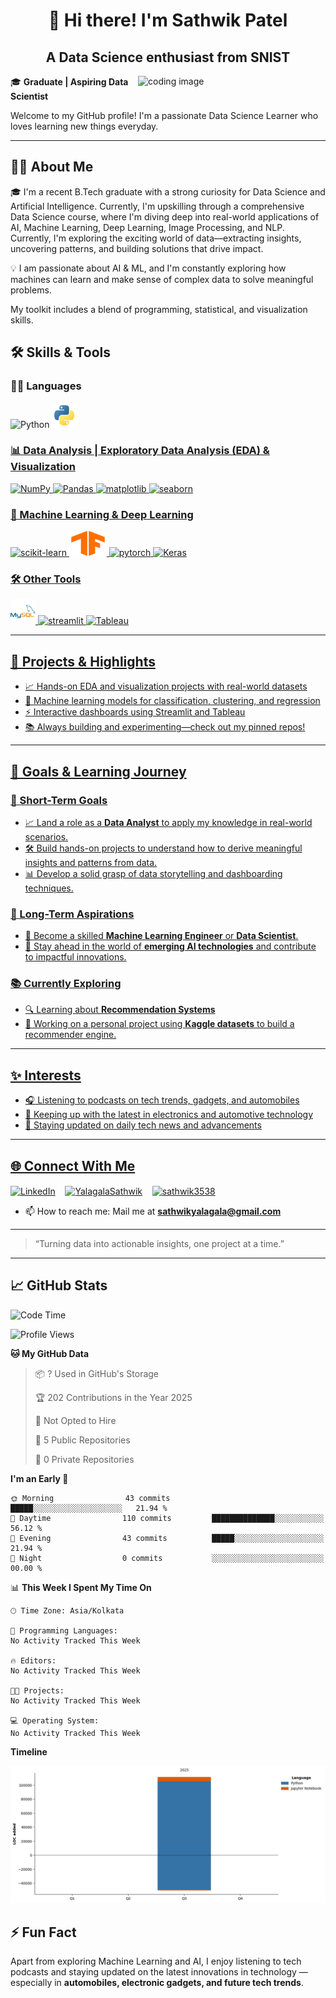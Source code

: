 <h1 align="center">👋 Hi there! I'm Sathwik Patel</h1>
<h2 align = "center"> A Data Science enthusiast from SNIST </h2>
<img alt = "coding image" align = "right" width = "300" src = "https://cdn.dribbble.com/users/1162077/screenshots/3848914/programmer.gif">

<!--# 👋 Hi there! I'm Sathwik-->

🎓 **Graduate | Aspiring Data Scientist**

Welcome to my GitHub profile! I'm a passionate Data Science Learner who loves learning new things everyday.

---

## 👨‍💻 About Me

🎓 I'm a recent B.Tech graduate with a strong curiosity for Data Science and Artificial Intelligence. Currently, I'm upskilling through a comprehensive Data Science course, where I'm diving deep into real-world applications of AI, Machine Learning, Deep Learning, Image Processing, and NLP. Currently, I'm exploring the exciting world of data—extracting insights, uncovering patterns, and building solutions that drive impact.

💡 I am passionate about AI & ML, and I'm constantly exploring how machines can learn and make sense of complex data to solve meaningful problems.

My toolkit includes a blend of programming, statistical, and visualization skills.

## 🛠️ Skills & Tools

### 👨‍💻 Languages
![Python](https://img.shields.io/badge/-Python-333333?style=flat&logo=python)
<img src="https://raw.githubusercontent.com/devicons/devicon/master/icons/python/python-original.svg" alt="python" width="40" height="40"/> </a> <a href="https://reactjs.org/" target="_blank" rel="noreferrer">
<!-- Add or remove badges as per your skills -->

### 📊 Data Analysis | Exploratory Data Analysis (EDA) & Visualization
<!--
<img src="https://raw.githubusercontent.com/devicons/devicon/master/icons/numpy/numpy-original.svg" alt="numpy" width="40" height="40"/> </a> <a href="https://numpy.org" target="_blank" rel="noreferrer">
-->
![NumPy](https://img.shields.io/badge/-NumPy-013243?style=flat&logo=numpy)
![Pandas](https://img.shields.io/badge/-Pandas-150458?style=flat&logo=pandas)
<img src="https://matplotlib.org/_static/images/logo2.svg" alt="matplotlib" width="100" height="90"/> </a> <a href="https://matplotlib.org" target="_blank" rel="noreferrer">
<img src="https://seaborn.pydata.org/_static/logo-wide-lightbg.svg" alt="seaborn" width="100" height="90"/> </a> <a href="https://seaborn.pydata.org" target="_blank" rel="noreferrer">
<!--![Matplotlib](https://img.shields.io/badge/-Matplotlib-11557C?style=flat)
![Seaborn](https://img.shields.io/badge/-Seaborn-2C2C2C?style=flat)-->

### 🤖 Machine Learning & Deep Learning
<!-- ![Scikit-learn](https://img.shields.io/badge/-Scikit--Learn-F7931E?style=flat&logo=scikit-learn)
![TensorFlow](https://img.shields.io/badge/-TensorFlow-FF6F00?style=flat&logo=tensorflow)
![PyTorch](https://img.shields.io/badge/-PyTorch-EE4C2C?style=flat&logo=pytorch)  -->
<img src="https://scikit-learn.org/stable/_static/scikit-learn-logo-small.png" alt="scikit-learn" width="90" height="45"/> </a> <a href="https://scikit-learn.org" target="_blank" rel="noreferrer">
<img src="https://raw.githubusercontent.com/devicons/devicon/master/icons/tensorflow/tensorflow-original.svg" alt="tensorflow" width="60" height="40"/> </a> <a href="https://www.tensorflow.org" target="_blank" rel="noreferrer">
<img src="https://pytorch.org/assets/images/pytorch-logo.png" alt="pytorch" width="40" height="40"/> </a> <a href="https://pytorch.org" target="_blank" rel="noreferrer">
![Keras](https://img.shields.io/badge/-Keras-D00000?style=flat&logo=keras)

### 🛠️ Other Tools
<img src="https://raw.githubusercontent.com/devicons/devicon/master/icons/mysql/mysql-original-wordmark.svg" alt="mysql" width="40" height="40"/> </a> <a href="https://nodejs.org" target="_blank" rel="noreferrer">
<img src="https://streamlit.io/images/brand/streamlit-logo-primary-colormark-darktext.svg" alt="streamlit" width="100" height="160"/> </a> <a href="https://streamlit.io" target="_blank" rel="noreferrer">
![Tableau](https://img.shields.io/badge/-Tableau-E97627?style=flat&logo=tableau)

---

## 🚀 Projects & Highlights

- 📈 Hands-on EDA and visualization projects with real-world datasets
- 🤖 Machine learning models for classification, clustering, and regression
- ⚡ Interactive dashboards using Streamlit and Tableau
- 📚 Always building and experimenting—check out my pinned repos!

---

## 🎯 Goals & Learning Journey

### 🥅 Short-Term Goals
- 📈 Land a role as a **Data Analyst** to apply my knowledge in real-world scenarios.
- 🛠️ Build hands-on projects to understand how to derive meaningful insights and patterns from data.
- 📊 Develop a solid grasp of data storytelling and dashboarding techniques.

### 🚀 Long-Term Aspirations
- 🤖 Become a skilled **Machine Learning Engineer** or **Data Scientist**.
- 🧠 Stay ahead in the world of **emerging AI technologies** and contribute to impactful innovations.

### 📚 Currently Exploring
- 🔍 Learning about **Recommendation Systems**
- 🧪 Working on a personal project using **Kaggle datasets** to build a recommender engine.

---

## ✨ Interests

- 🎧 Listening to podcasts on tech trends, gadgets, and automobiles
- 🚗 Keeping up with the latest in electronics and automotive technology
- 📰 Staying updated on daily tech news and advancements

---

## 🌐 Connect With Me

<p align="left">
<a href="https://www.linkedin.com/in/sathwik-yalagala" target="_blank" rel="noopener noreferrer"><img align="center" src="https://cdn.jsdelivr.net/gh/devicons/devicon/icons/linkedin/linkedin-original.svg" alt="LinkedIn" width="40" height="40" /></a>
&nbsp;&nbsp;
<a href="https://x.com/YalagalaSathwik" target="blank"><img align="center" src="https://cdn.jsdelivr.net/npm/simple-icons@v9/icons/x.svg" alt="YalagalaSathwik" height="40" width="40" /></a>
&nbsp;&nbsp;
<a href="https://www.instagram.com/sathwik3538/" target="blank"><img align="center" src="https://raw.githubusercontent.com/rahuldkjain/github-profile-readme-generator/master/src/images/icons/Social/instagram.svg" alt="sathwik3538" height="40" width="40" /></a>
</p>

- 📫 How to reach me: Mail me at **sathwikyalagala@gmail.com**

---

> “Turning data into actionable insights, one project at a time.”

---

## 📈 GitHub Stats

<!--START_SECTION:waka-->
![Code Time](http://img.shields.io/badge/Code%20Time-0%20secs-blue)

![Profile Views](http://img.shields.io/badge/Profile%20Views-72-blue)

**🐱 My GitHub Data** 

> 📦 ? Used in GitHub's Storage 
 > 
> 🏆 202 Contributions in the Year 2025
 > 
> 🚫 Not Opted to Hire
 > 
> 📜 5 Public Repositories 
 > 
> 🔑 0 Private Repositories 
 > 
**I'm an Early 🐤** 

```text
🌞 Morning                43 commits          █████░░░░░░░░░░░░░░░░░░░░   21.94 % 
🌆 Daytime                110 commits         ██████████████░░░░░░░░░░░   56.12 % 
🌃 Evening                43 commits          █████░░░░░░░░░░░░░░░░░░░░   21.94 % 
🌙 Night                  0 commits           ░░░░░░░░░░░░░░░░░░░░░░░░░   00.00 % 
```


📊 **This Week I Spent My Time On** 

```text
🕑︎ Time Zone: Asia/Kolkata

💬 Programming Languages: 
No Activity Tracked This Week

🔥 Editors: 
No Activity Tracked This Week

🐱‍💻 Projects: 
No Activity Tracked This Week

💻 Operating System: 
No Activity Tracked This Week
```

**Timeline**

![Lines of Code chart](https://raw.githubusercontent.com/SathwikPatel12/SathwikPatel12/main/assets/bar_graph.png)


<!--END_SECTION:waka-->

<!--START_SECTION:commits-->
<!--END_SECTION:commits-->

<!--START_SECTION:projects-->
<!--END_SECTION:projects-->



## ⚡ Fun Fact

Apart from exploring Machine Learning and AI, I enjoy listening to tech podcasts and staying updated on the latest innovations in technology — especially in **automobiles, electronic gadgets, and future tech trends**.

<!--This is a comment and will not appear in the rendered README
🧠 Featured Projects Section
Once you finish 2–3 good personal projects, add a section like:
## 🚀 Featured Projects

- 📌 [Movie Recommender using Cosine Similarity](https://github.com/SathwikPatel12/movie-recommender)
- 📊 [IPL Data Analysis with Pandas](https://github.com/SathwikPatel12/ipl-analysis)-->





